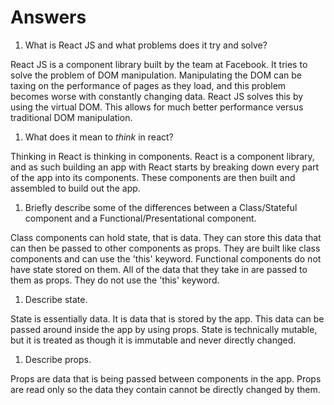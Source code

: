 # Answers

1.  What is React JS and what problems does it try and solve?

React JS is a component library built by the team at Facebook. It tries to solve the problem of DOM manipulation. Manipulating the DOM can be taxing on the performance of pages as they load, and this problem becomes worse with constantly changing data. React JS solves this by using the virtual DOM. This allows for much better performance versus traditional DOM manipulation.

1.  What does it mean to _think_ in react?

Thinking in React is thinking in components. React is a component library, and as such building an app with React starts by breaking down every part of the app into its components. These components are then built and assembled to build out the app.

1.  Briefly describe some of the differences between a Class/Stateful component and a Functional/Presentational component.

Class components can hold state, that is data. They can store this data that can then be passed to other components as props. They are built like class components and can use the 'this' keyword. Functional components do not have state stored on them. All of the data that they take in are passed to them as props. They do not use the 'this' keyword.

1.  Describe state.

State is essentially data. It is data that is stored by the app. This data can be passed around inside the app by using props. State is technically mutable, but it is treated as though it is immutable and never directly changed.

1.  Describe props.

Props are data that is being passed between components in the app. Props are read only so the data they contain cannot be directly changed by them.
